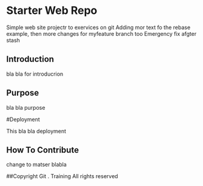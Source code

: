 # Starter Web Repo

Simple web site projectr to exervices on git
Adding mor text fo the rebase example, then more 
changes for myfeature branch too
Emergency fix afgter stash

## Introduction

bla bla for introducrion

## Purpose

bla bla purpose

#Deployment

This bla bla deployment 

## How To Contribute

change to matser blabla 

##Copyright
Git . Training All rights reserved